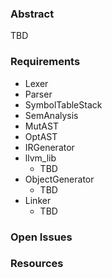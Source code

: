 ### Abstract
TBD

### Requirements
- Lexer
- Parser
- SymbolTableStack
- SemAnalysis
- MutAST
- OptAST
- IRGenerator
- llvm_lib
	- TBD
- ObjectGenerator
	- TBD
- Linker
	- TBD

### Open Issues

### Resources